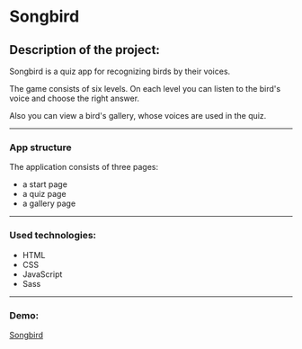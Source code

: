 # Songbird

## Description of the project:

Songbird is a quiz app for recognizing birds by their voices.

The game consists of six levels. On each level you can listen to the bird's voice and choose the right answer.

Also you can view a bird's gallery, whose voices are used in the quiz.

---

### App structure

The application consists of three pages:

- a start page
- a quiz page
- a gallery page

---

### Used technologies:

- HTML
- CSS
- JavaScript
- Sass

---

### Demo:

[Songbird](https://rolling-scopes-school.github.io/pshigotskaya26-JSFE2022Q3/songbird/pages/main/index.html)
